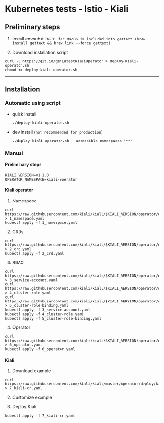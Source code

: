 
# Kubernetes tests - Istio - Kiali

## Preliminary steps

1. Install envsubst
  `INFO: for MacOS is included into gettext (brew install gettext && brew link --force gettext)`

2. Download installation script
  ```
  curl -L https://git.io/getLatestKialiOperator > deploy-kiali-operator.sh
  chmod +x deploy-kiali-operator.sh
  ```

---

## Installation

### Automatic using script

* quick install
  ```
  ./deploy-kiali-operator.sh
  ```

* dev install (`not recommended for production`)
  ```
  ./deploy-kiali-operator.sh --accessible-namespaces '**'
  ```

### Manual

#### Preliminary steps
```
KIALI_VERSION=v1.1.0
OPERATOR_NAMESPACE=kiali-operator
```

#### Kiali operator

1. Namespace
  ```
  curl https://raw.githubusercontent.com/kiali/kiali/$KIALI_VERSION/operator/deploy/namespace.yaml > 1_namespace.yaml
  kubectl apply -f 1_namespace.yaml
  ```

2. CRDs
  ```
  curl https://raw.githubusercontent.com/kiali/kiali/$KIALI_VERSION/operator/deploy/crd.yaml > 2_crd.yaml
  kubectl apply -f 2_crd.yaml
  ```

3. RBAC
  ```
  curl https://raw.githubusercontent.com/kiali/kiali/$KIALI_VERSION/operator/deploy/service_account.yaml > 3_service-account.yaml
  curl https://raw.githubusercontent.com/kiali/kiali/$KIALI_VERSION/operator/deploy/role.yaml > 4_cluster-role.yaml
  curl https://raw.githubusercontent.com/kiali/kiali/$KIALI_VERSION/operator/deploy/role_binding.yaml > 5_cluster-role-binding.yaml
  kubectl apply -f 3_service-account.yaml
  kubectl apply -f 4_cluster-role.yaml
  kubectl apply -f 5_cluster-role-binding.yaml
  ```

4. Operator
  ```
  curl https://raw.githubusercontent.com/kiali/kiali/$KIALI_VERSION/operator/deploy/operator.yaml > 6_operator.yaml
  kubectl apply -f 6_operator.yaml
  ```

#### Kiali

1. Download example
  ```
  curl https://raw.githubusercontent.com/kiali/kiali/master/operator/deploy/kiali/kiali_cr.yaml > 7_kiali-cr.yaml
  ```

2. Customize example

3. Deploy Kiali
  ```
  kubectl apply -f 7_kiali-cr.yaml
  ```
